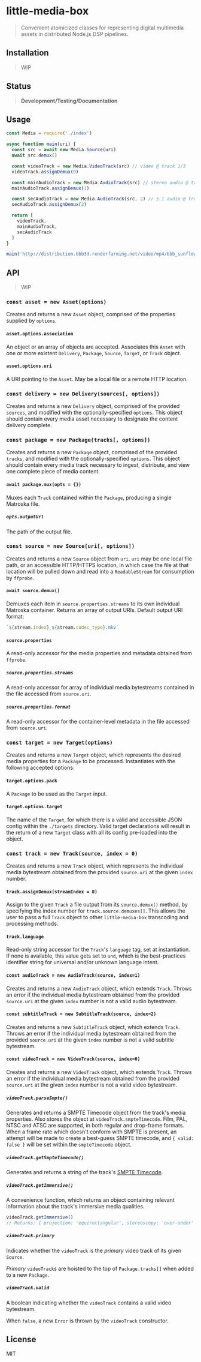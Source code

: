 little-media-box
==========

> Convenient atomicized classes for representing digital multimedia assets
> in distributed Node.js DSP pipelines.

## Installation

> WIP

## Status

> **Development/Testing/Documentation**

## Usage

```js
const Media = require('./index')

async function main(uri) {
  const src = await new Media.Source(uri)
  await src.demux()

  const videoTrack = new Media.VideoTrack(src) // video @ track 1/3
  videoTrack.assignDemux(0)

  const mainAudioTrack = new Media.AudioTrack(src) // stereo audio @ track 2/3
  mainAudioTrack.assignDemux(1)

  const secAudioTrack = new Media.AudioTrack(src, 2) // 5.1 audio @ track 3/3
  secAudioTrack.assignDemux(2)

  return [
    videoTrack,
    mainAudioTrack,
    secAudioTrack
  ]
}

main('http://distribution.bbb3d.renderfarming.net/video/mp4/bbb_sunflower_1080p_60fps_normal.mp4')
```

## API

> WIP

### `const asset = new Asset(options)`

Creates and returns a new `Asset` object, comprised of the properties supplied
by `options`.

#### `asset.options.association`

An object or an array of objects are accepted. Associates this `Asset` with one
or more existent `Delivery`, `Package`, `Source`, `Target`, or `Track` object.

#### `asset.options.uri`

A URI pointing to the `Asset`. May be a local file or a remote HTTP location.

### `const delivery = new Delivery(sources[, options])`

Creates and returns a new `Delivery` object, comprised of the provided
`sources`, and modified with the optionally-specified `options`. This object
should contain every media asset necessary to designate the content delivery
complete.

### `const package = new Package(tracks[, options])`

Creates and returns a new `Package` object, comprised of the provided
`tracks`, and modified with the optionally-specified `options`. This object
should contain every media track necessary to ingest, distribute, and view
one complete piece of media content.

#### `await package.mux(opts = {})`

Muxes each `Track` contained within the `Package`, producing a single Matroska
file.

##### `opts.outputUrl`

The path of the output file.

### `const source = new Source(uri[, options])`

Creates and returns a new `Source` object from `uri`. `uri` may be one local
file path, or an accessible HTTP/HTTPS location, in which case the file at that
location will be pulled down and read into a `ReadableStream` for consumption
by `ffprobe`.

#### `await source.demux()`

Demuxes each item in `source.properties.streams` to its own individual Matroska
container. Returns an array of output URIs. Default output URI format:

```js
`${stream.index}_${stream.codec_type}.mkv`
```

#### `source.properties`

A read-only accessor for the media properties and metadata obtained from
`ffprobe`.

##### `source.properties.streams`

A read-only accessor for array of individual media bytestreams contained in the
file accessed from `source.uri`.

##### `source.properties.format`

A read-only accessor for the container-level metadata in the file accessed from
`source.uri`.

### `const target = new Target(options)`

Creates and returns a new `Target` object, which represents the desired media
properties for a `Package` to be processed. Instantiates with the following
accepted options:

#### `target.options.pack`

A `Package` to be used as the `Target` input.

#### `target.options.target`

The name of the `Target`, for which there is a valid and accessible JSON config
within the `./targets` directory. Valid target declarations will result in the
return of a new `Target` class with all its config pre-loaded into the object.

### `const track = new Track(source, index = 0)`

Creates and returns a new `Track` object, which represents the individual media
bytestream obtained from the provided `source.uri` at the given `index` number.

#### `track.assignDemux(streamIndex = 0)`

Assign to the given `Track` a file output from its `source.demux()` method, by
specifying the index number for `track.source.demuxes[]`. This allows the user
to pass a full `Track` object to other `little-media-box` transcoding and
processing methods.

#### `track.language`

Read-only string accessor for the `Track`'s `language` tag, set at instantiation.
If none is available, this value gets set to `und`, which is the best-practices
identifier string for universal and/or unknown language intent.

#### `const audioTrack = new AudioTrack(source, index=1)`

Creates and returns a new `AudioTrack` object, which extends `Track`. Throws an
error if the individual media bytestream obtained from the provided `source.uri`
at the given `index` number is not a valid audio bytestream.

#### `const subtitleTrack = new SubtitleTrack(source, index=2)`

Creates and returns a new `SubtitleTrack` object, which extends `Track`. Throws an
error if the individual media bytestream obtained from the provided `source.uri`
at the given `index` number is not a valid subtitle bytestream.

#### `const videoTrack = new VideoTrack(source, index=0)`

Creates and returns a new `VideoTrack` object, which extends `Track`. Throws an
error if the individual media bytestream obtained from the provided `source.uri`
at the given `index` number is not a valid video bytestream.

##### `videoTrack.parseSmpte()`

Generates and returns a SMPTE Timecode object from the track's media properties.
Also stores the object at `videoTrack.smpteTimecode`. Film, PAL, NTSC and ATSC
are supported, in both regular and drop-frame formats. When a frame rate which
doesn't conform with SMPTE is present, an attempt will be made to create a 
best-guess SMPTE timecode, and `{ valid: false }` will be set within the
`smpteTimecode` object.

##### `videoTrack.getSmpteTimecode()`

Generates and returns a string of the track's
[SMPTE Timecode](https://en.wikipedia.org/wiki/SMPTE_timecode).

##### `videoTrack.getImmersive()`

A convenience function, which returns an object containing relevant information
about the track's immersive media qualities.

```js
videoTrack.getImmersive()
// Returns: { projection: 'equirectangular', stereoscopy: 'over-under' }
```

##### `videoTrack.primary`

Indicates whether the `videoTrack` is the *primary* video track of its given `Source`.

*Primary* `videoTrack`s are hoisted to the top of `Package.tracks[]` when added
to a new `Package`.

##### `videoTrack.valid`

A boolean indicating whether the `videoTrack` contains a valid video bytestream.

When `false`, a new `Error` is thrown by the `videoTrack` constructor.

## License

MIT
